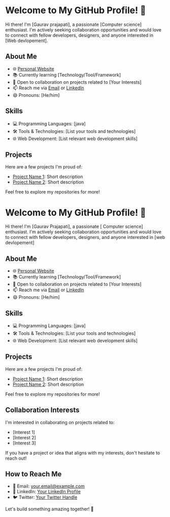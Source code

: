# Welcome to My GitHub Profile! 👋

Hi there! I'm [Gaurav prajapati], a passionate [Computer science] enthusiast. I'm actively seeking collaboration opportunities and would love to connect with fellow developers, designers, and anyone interested in [Web devlopement].

## About Me

- 🌐 [Personal Website](https://your-website.com)
- 📚 Currently learning [Technology/Tool/Framework]
- 💼 Open to collaboration on projects related to [Your Interests]
- 📫 Reach me via [Email](mailto:your.email@example.com) or [LinkedIn](https://www.linkedin.com/in/yourusername/)
- 😄 Pronouns: [He/him]

## Skills

- 💻 Programming Languages: [java]
- 🛠 Tools & Technologies: [List your tools and technologies]
- 🌐 Web Development: [List relevant web development skills]

## Projects

Here are a few projects I'm proud of:

- [Project Name 1](link-to-repository): Short description
- [Project Name 2](link-to-repository): Short description

Feel free to explore my repositories for more!
# Welcome to My GitHub Profile! 👋

Hi there! I'm [Gaurav Prajapati], a passionate [ Computer science] enthusiast. I'm actively seeking collaboration opportunities and would love to connect with fellow developers, designers, and anyone interested in [web devlopement]

## About Me

- 🌐 [Personal Website](https://your-website.com)
- 📚 Currently learning [Technology/Tool/Framework]
- 💼 Open to collaboration on projects related to [Your Interests]
- 📫 Reach me via [Email](mailto:your.email@example.com) or [LinkedIn](https://www.linkedin.com/in/yourusername/)
- 😄 Pronouns: [He/him]

## Skills

- 💻 Programming Languages: [java]
- 🛠 Tools & Technologies: [List your tools and technologies]
- 🌐 Web Development: [List relevant web development skills]

## Projects

Here are a few projects I'm proud of:

- [Project Name 1](link-to-repository): Short description
- [Project Name 2](link-to-repository): Short description

Feel free to explore my repositories for more!

## Collaboration Interests

I'm interested in collaborating on projects related to:

- [Interest 1]
- [Interest 2]
- [Interest 3]

If you have a project or idea that aligns with my interests, don't hesitate to reach out!

## How to Reach Me

- 📧 Email: your.email@example.com
- 💬 LinkedIn: [Your LinkedIn Profile](https://www.linkedin.com/in/mr-gaurav-prajapati)
- 🐦 Twitter: [Your Twitter Handle](https://twitter.com/yourusername)

Let's build something amazing together! 🚀

